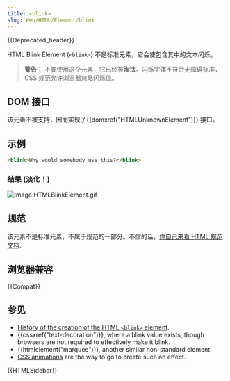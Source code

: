 ```yaml
---
title: <blink>
slug: Web/HTML/Element/blink
---
```


{{Deprecated_header}}

HTML Blink Element (`<blink>`) 不是标准元素，它会使包含其中的文本闪烁。

> **警告：** 不要使用这个元素，它已经被**淘汰**。闪烁字体不符合无障碍标准，CSS 规范允许浏览器忽略闪烁值。

## DOM 接口

该元素不被支持，因而实现了{{domxref("HTMLUnknownElement")}} 接口。

## 示例

```html
<blink>Why would somebody use this?</blink>
```

### 结果 (淡化！)

![Image:HTMLBlinkElement.gif](htmlblinkelement.gif)

## 规范

该元素不是标准元素，不属于规范的一部分。不信的话，[你自己来看 HTML 规范文档](http://www.whatwg.org/specs/web-apps/current-work/multipage/obsolete.html#non-conforming-features).

## 浏览器兼容

{{Compat}}

## 参见

- [History of the creation of the HTML `<blink>` element](http://www.montulli.org/theoriginofthe%3Cblink%3Etag).
- {{cssxref("text-decoration")}}, where a blink value exists, though browsers are not required to effectively make it blink.
- {{htmlelement("marquee")}}, another similar non-standard element.
- [CSS animations](/zh-CN/docs/Web/Guide/CSS/Using_CSS_animations) are the way to go to create such an effect.

{{HTMLSidebar}}
